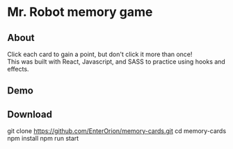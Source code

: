 # Mr. Robot memory game

## About 
Click each card to gain a point, but don't click it more than once! <br/>
This was built with React, Javascript, and SASS to practice using hooks and effects. 

## Demo

## Download 
git clone https://github.com/EnterOrion/memory-cards.git
cd memory-cards
npm install
npm run start
